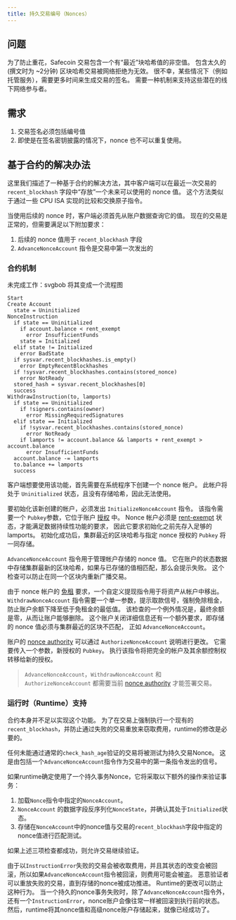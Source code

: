 ```yaml
---
title: 持久交易编号（Nonces）
---
```


## 问题

为了防止重花，Safecoin 交易包含一个有“最近”块哈希值的非空值。 包含太久的(撰文时为 ~2分钟) 区块哈希交易被网络拒绝为无效。 很不幸，某些情况下（例如托管服务），需要更多时间来生成交易的签名。 需要一种机制来支持这些潜在的线下网络参与者。

## 需求

1. 交易签名必须包括编号值
2. 即使是在签名密钥披露的情况下，nonce 也不可以重复使用。

## 基于合约的解决办法

这里我们描述了一种基于合约的解决方法，其中客户端可以在最近一次交易的 `recent_blockhash` 字段中“存放”一个未来可以使用的 nonce 值。 这个方法类似于通过一些 CPU ISA 实现的比较和交换原子指令。

当使用后续的 nonce 时，客户端必须首先从账户数据查询它的值。 现在的交易是正常的，但需要满足以下附加要求：

1. 后续的 nonce 值用于 `recent_blockhash` 字段
2. `AdvanceNonceAccount` 指令是交易中第一次发出的

### 合约机制

未完成工作：svgbob 将其变成一个流程图

```text
Start
Create Account
  state = Uninitialized
NonceInstruction
  if state == Uninitialized
    if account.balance < rent_exempt
      error InsufficientFunds
    state = Initialized
  elif state != Initialized
    error BadState
  if sysvar.recent_blockhashes.is_empty()
    error EmptyRecentBlockhashes
  if !sysvar.recent_blockhashes.contains(stored_nonce)
    error NotReady
  stored_hash = sysvar.recent_blockhashes[0]
  success
WithdrawInstruction(to, lamports)
  if state == Uninitialized
    if !signers.contains(owner)
      error MissingRequiredSignatures
  elif state == Initialized
    if !sysvar.recent_blockhashes.contains(stored_nonce)
      error NotReady
    if lamports != account.balance && lamports + rent_exempt > account.balance
      error InsufficientFunds
  account.balance -= lamports
  to.balance += lamports
  success
```

客户端想要使用该功能，首先需要在系统程序下创建一个 nonce 帐户。 此帐户将处于 `Uninitialized` 状态，且没有存储哈希，因此无法使用。

要初始化该新创建的帐户，必须发出 `InitializeNonceAccount` 指令。 该指令需要一个 `Pubkey`参数，它位于账户 [授权](../offline-signing/durable-nonce.md#nonce-authority) 中。 Nonce 帐户必须是 [rent-exempt](rent.md#two-tiered-rent-regime) 状态，才能满足数据持续性功能的要求， 因此它要求初始化之前先存入足够的 lamports。 初始化成功后，集群最近的区块哈希与指定 nonce 授权的 `Pubkey` 将一同存储。

`AdvanceNonceAccount` 指令用于管理帐户存储的 nonce 值。 它在账户的状态数据中存储集群最新的区块哈希，如果与已存储的值相匹配，那么会提示失败。 这个检查可以防止在同一个区块内重新广播交易。

由于 nonce 帐户的 [免租](rent.md#two-tiered-rent-regime) 要求，一个自定义提现指令用于将资产从帐户中移出。 `WithdrawNonceAccount` 指令需要一个单一参数，提示取款信号，强制免除租金，防止账户余额下降至低于免租金的最低值。 该检查的一个例外情况是，最终余额是零，从而让账户能够删除。 这个账户关闭详细信息还有一个额外要求，即存储的 nonce 值必须与集群最近的区块不匹配， 正如 `AdvanceNonceAccount`。

账户的 [nonce authority](../offline-signing/durable-nonce.md#nonce-authority) 可以通过 `AuthorizeNonceAccount` 说明进行更改。 它需要传入一个参数，新授权的 `Pubkey`。 执行该指令将把完全的帐户及其余额控制权转移给新的授权。

> `AdvanceNonceAccount`，`WithdrawNonceAccount` 和 `AuthorizeNonceAccount` 都需要当前 [nonce authority](../offline-signing/durable-nonce.md#nonce-authority) 才能签署交易。

### 运行时（Runtime）支持

合约本身并不足以实现这个功能。 为了在交易上强制执行一个现有的`recent_blockhash`，并防止通过失败的交易重放来窃取费用，runtime的修改是必要的。

任何未能通过通常的`check_hash_age`验证的交易将被测试为持久交易Nonce。 这是由包括一个`AdvanceNonceAccount`指令作为交易中的第一条指令发出的信号。

如果runtime确定使用了一个持久事务Nonce，它将采取以下额外的操作来验证事务：

1. 加载`Nonce`指令中指定的`NonceAccount`。
2. `NonceAccount` 的数据字段反序列化`NonceState`，并确认其处于`Initialized`状态。
3. 存储在`NonceAccount`中的nonce值与交易的`recent_blockhash`字段中指定的nonce值进行匹配测试。

如果上述三项检查都成功，则允许交易继续验证。

由于以`InstructionError`失败的交易会被收取费用，并且其状态的改变会被回滚，所以如果`AdvanceNonceAccount`指令被回滚，则费用可能会被盗。 恶意验证者可以重放失败的交易，直到存储的nonce被成功推进。 Runtime的更改可以防止这种行为。 当一个持久的nonce事务失败时，除了`AdvanceNonceAccount`指令外，还有一个`InstructionError`，nonce账户会像往常一样被回滚到执行前的状态。 然后，runtime将其nonce值和高级nonce账户存储起来，就像已经成功了。
